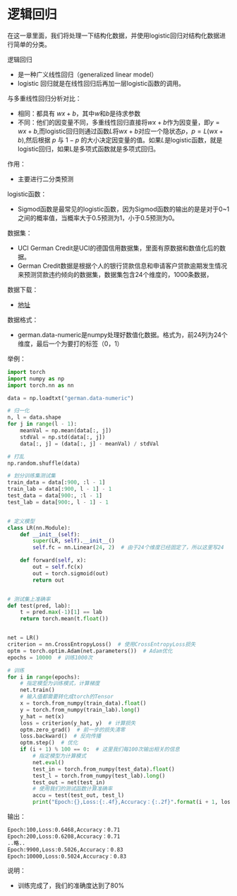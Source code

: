 

# 逻辑回归

在这一章里面，我们将处理一下结构化数据，并使用logistic回归对结构化数据进行简单的分类。

逻辑回归

- 是一种广义线性回归（generalized linear model）
- logistic 回归就是在线性回归后再加一层logistic函数的调用。



与多重线性回归分析对比：

- 相同：都具有 $wx + b$，其中$w$和$b$是待求参数
- 不同：他们的因变量不同，多重线性回归直接将$wx+b$作为因变量，即$y =wx+b$,而logistic回归则通过函数$L$将$wx+b$对应一个隐状态$p$，$p =L(wx+b)$,然后根据 $p$ 与 $1-p$ 的大小决定因变量的值。如果$L$是logistic函数，就是logistic回归，如果L是多项式函数就是多项式回归。


作用：

- 主要进行二分类预测

logistic函数：

- Sigmod函数是最常见的logistic函数，因为Sigmod函数的输出的是是对于0~1之间的概率值，当概率大于0.5预测为1，小于0.5预测为0。



数据集：

- UCI German Credit是UCI的德国信用数据集，里面有原数据和数值化后的数据。
- German Credit数据是根据个人的银行贷款信息和申请客户贷款逾期发生情况来预测贷款违约倾向的数据集，数据集包含24个维度的，1000条数据，

数据下载：

- [地址](https://archive.ics.uci.edu/ml/machine-learning-databases/statlog/german/)

数据格式：

- german.data-numeric是numpy处理好数值化数据。格式为，前24列为24个维度，最后一个为要打的标签（0，1）

举例：

```py
import torch
import numpy as np
import torch.nn as nn

data = np.loadtxt("german.data-numeric")

# 归一化
n, l = data.shape
for j in range(l - 1):
    meanVal = np.mean(data[:, j])
    stdVal = np.std(data[:, j])
    data[:, j] = (data[:, j] - meanVal) / stdVal

# 打乱
np.random.shuffle(data)

# 划分训练集测试集
train_data = data[:900, :l - 1]
train_lab = data[:900, l - 1] - 1
test_data = data[900:, :l - 1]
test_lab = data[900:, l - 1] - 1


# 定义模型
class LR(nn.Module):
    def __init__(self):
        super(LR, self).__init__()
        self.fc = nn.Linear(24, 2)  # 由于24个维度已经固定了，所以这里写24

    def forward(self, x):
        out = self.fc(x)
        out = torch.sigmoid(out)
        return out


# 测试集上准确率
def test(pred, lab):
    t = pred.max(-1)[1] == lab
    return torch.mean(t.float())


net = LR()
criterion = nn.CrossEntropyLoss()  # 使用CrossEntropyLoss损失
optm = torch.optim.Adam(net.parameters())  # Adam优化
epochs = 10000  # 训练1000次

# 训练
for i in range(epochs):
    # 指定模型为训练模式，计算梯度
    net.train()
    # 输入值都需要转化成torch的Tensor
    x = torch.from_numpy(train_data).float()
    y = torch.from_numpy(train_lab).long()
    y_hat = net(x)
    loss = criterion(y_hat, y)  # 计算损失
    optm.zero_grad()  # 前一步的损失清零
    loss.backward()  # 反向传播
    optm.step()  # 优化
    if (i + 1) % 100 == 0:  # 这里我们每100次输出相关的信息
        # 指定模型为计算模式
        net.eval()
        test_in = torch.from_numpy(test_data).float()
        test_l = torch.from_numpy(test_lab).long()
        test_out = net(test_in)
        # 使用我们的测试函数计算准确率
        accu = test(test_out, test_l)
        print("Epoch:{},Loss:{:.4f},Accuracy：{:.2f}".format(i + 1, loss.item(), accu))
```

输出：

```txt
Epoch:100,Loss:0.6468,Accuracy：0.71
Epoch:200,Loss:0.6208,Accuracy：0.71
..略..
Epoch:9900,Loss:0.5026,Accuracy：0.83
Epoch:10000,Loss:0.5024,Accuracy：0.83
```

说明：

- 训练完成了，我们的准确度达到了80%

